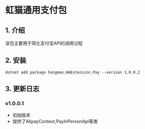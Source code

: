 ﻿# 虹猫通用支付包

## 1. 介绍
该包主要用于简化支付宝API的调用过程

## 2. 安装
```shell
dotnet add package hongmao.HmExtension.Pay --version 1.0.0.2
```

## 3. 更新日志

### v1.0.0.1
- 初始版本
- 提供了AlipayContext,PayInPersonApi等类